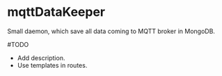 # mqttDataKeeper
Small daemon, which save all data coming to MQTT broker in MongoDB.

#TODO
- Add description.
- Use templates in routes.
